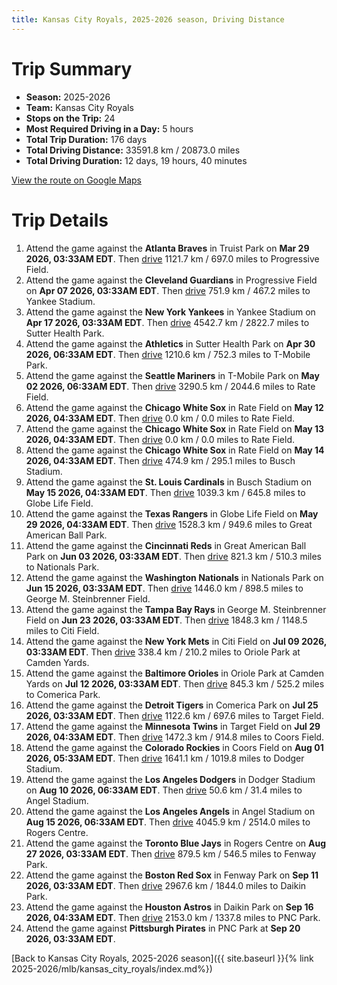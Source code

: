 ```yaml
---
title: Kansas City Royals, 2025-2026 season, Driving Distance
---
```


# Trip Summary
- **Season:** 2025-2026
- **Team:** Kansas City Royals
- **Stops on the Trip:** 24
- **Most Required Driving in a Day:** 5 hours
- **Total Trip Duration:** 176 days
- **Total Driving Distance:** 33591.8 km / 20873.0 miles
- **Total Driving Duration:** 12 days, 19 hours, 40 minutes

[View the route on Google Maps](https://www.google.com/maps/dir/Truist+Park+Atlanta/Progressive+Field+Cleveland/Yankee+Stadium+Bronx/Sutter+Health+Park+Sacramento/T-Mobile+Park+Seattle/Rate+Field+Chicago/Rate+Field+Chicago/Rate+Field+Chicago/Busch+Stadium+St.+Louis/Globe+Life+Field+Arlington/Great+American+Ball+Park+Cincinnati/Nationals+Park+Washington/George+M.+Steinbrenner+Field+Tampa/Citi+Field+Flushing/Oriole+Park+at+Camden+Yards+Baltimore/Comerica+Park+Detroit/Target+Field+Minneapolis/Coors+Field+Denver/Dodger+Stadium+Los+Angeles/Angel+Stadium+Anaheim/Rogers+Centre+Toronto/Fenway+Park+Boston/Daikin+Park+Houston/PNC+Park+Pittsburgh)

# Trip Details
1. Attend the game against the **Atlanta Braves** in Truist Park on **Mar 29 2026, 03:33AM EDT**. Then [drive](https://www.google.com/maps/dir/Truist+Park+Atlanta/Progressive+Field+Cleveland) 1121.7 km / 697.0 miles to Progressive Field.
2. Attend the game against the **Cleveland Guardians** in Progressive Field on **Apr 07 2026, 03:33AM EDT**. Then [drive](https://www.google.com/maps/dir/Progressive+Field+Cleveland/Yankee+Stadium+Bronx) 751.9 km / 467.2 miles to Yankee Stadium.
3. Attend the game against the **New York Yankees** in Yankee Stadium on **Apr 17 2026, 03:33AM EDT**. Then [drive](https://www.google.com/maps/dir/Yankee+Stadium+Bronx/Sutter+Health+Park+Sacramento) 4542.7 km / 2822.7 miles to Sutter Health Park.
4. Attend the game against the **Athletics** in Sutter Health Park on **Apr 30 2026, 06:33AM EDT**. Then [drive](https://www.google.com/maps/dir/Sutter+Health+Park+Sacramento/T-Mobile+Park+Seattle) 1210.6 km / 752.3 miles to T-Mobile Park.
5. Attend the game against the **Seattle Mariners** in T-Mobile Park on **May 02 2026, 06:33AM EDT**. Then [drive](https://www.google.com/maps/dir/T-Mobile+Park+Seattle/Rate+Field+Chicago) 3290.5 km / 2044.6 miles to Rate Field.
6. Attend the game against the **Chicago White Sox** in Rate Field on **May 12 2026, 04:33AM EDT**. Then [drive](https://www.google.com/maps/dir/Rate+Field+Chicago/Rate+Field+Chicago) 0.0 km / 0.0 miles to Rate Field.
7. Attend the game against the **Chicago White Sox** in Rate Field on **May 13 2026, 04:33AM EDT**. Then [drive](https://www.google.com/maps/dir/Rate+Field+Chicago/Rate+Field+Chicago) 0.0 km / 0.0 miles to Rate Field.
8. Attend the game against the **Chicago White Sox** in Rate Field on **May 14 2026, 04:33AM EDT**. Then [drive](https://www.google.com/maps/dir/Rate+Field+Chicago/Busch+Stadium+St.+Louis) 474.9 km / 295.1 miles to Busch Stadium.
9. Attend the game against the **St. Louis Cardinals** in Busch Stadium on **May 15 2026, 04:33AM EDT**. Then [drive](https://www.google.com/maps/dir/Busch+Stadium+St.+Louis/Globe+Life+Field+Arlington) 1039.3 km / 645.8 miles to Globe Life Field.
10. Attend the game against the **Texas Rangers** in Globe Life Field on **May 29 2026, 04:33AM EDT**. Then [drive](https://www.google.com/maps/dir/Globe+Life+Field+Arlington/Great+American+Ball+Park+Cincinnati) 1528.3 km / 949.6 miles to Great American Ball Park.
11. Attend the game against the **Cincinnati Reds** in Great American Ball Park on **Jun 03 2026, 03:33AM EDT**. Then [drive](https://www.google.com/maps/dir/Great+American+Ball+Park+Cincinnati/Nationals+Park+Washington) 821.3 km / 510.3 miles to Nationals Park.
12. Attend the game against the **Washington Nationals** in Nationals Park on **Jun 15 2026, 03:33AM EDT**. Then [drive](https://www.google.com/maps/dir/Nationals+Park+Washington/George+M.+Steinbrenner+Field+Tampa) 1446.0 km / 898.5 miles to George M. Steinbrenner Field.
13. Attend the game against the **Tampa Bay Rays** in George M. Steinbrenner Field on **Jun 23 2026, 03:33AM EDT**. Then [drive](https://www.google.com/maps/dir/George+M.+Steinbrenner+Field+Tampa/Citi+Field+Flushing) 1848.3 km / 1148.5 miles to Citi Field.
14. Attend the game against the **New York Mets** in Citi Field on **Jul 09 2026, 03:33AM EDT**. Then [drive](https://www.google.com/maps/dir/Citi+Field+Flushing/Oriole+Park+at+Camden+Yards+Baltimore) 338.4 km / 210.2 miles to Oriole Park at Camden Yards.
15. Attend the game against the **Baltimore Orioles** in Oriole Park at Camden Yards on **Jul 12 2026, 03:33AM EDT**. Then [drive](https://www.google.com/maps/dir/Oriole+Park+at+Camden+Yards+Baltimore/Comerica+Park+Detroit) 845.3 km / 525.2 miles to Comerica Park.
16. Attend the game against the **Detroit Tigers** in Comerica Park on **Jul 25 2026, 03:33AM EDT**. Then [drive](https://www.google.com/maps/dir/Comerica+Park+Detroit/Target+Field+Minneapolis) 1122.6 km / 697.6 miles to Target Field.
17. Attend the game against the **Minnesota Twins** in Target Field on **Jul 29 2026, 04:33AM EDT**. Then [drive](https://www.google.com/maps/dir/Target+Field+Minneapolis/Coors+Field+Denver) 1472.3 km / 914.8 miles to Coors Field.
18. Attend the game against the **Colorado Rockies** in Coors Field on **Aug 01 2026, 05:33AM EDT**. Then [drive](https://www.google.com/maps/dir/Coors+Field+Denver/Dodger+Stadium+Los+Angeles) 1641.1 km / 1019.8 miles to Dodger Stadium.
19. Attend the game against the **Los Angeles Dodgers** in Dodger Stadium on **Aug 10 2026, 06:33AM EDT**. Then [drive](https://www.google.com/maps/dir/Dodger+Stadium+Los+Angeles/Angel+Stadium+Anaheim) 50.6 km / 31.4 miles to Angel Stadium.
20. Attend the game against the **Los Angeles Angels** in Angel Stadium on **Aug 15 2026, 06:33AM EDT**. Then [drive](https://www.google.com/maps/dir/Angel+Stadium+Anaheim/Rogers+Centre+Toronto) 4045.9 km / 2514.0 miles to Rogers Centre.
21. Attend the game against the **Toronto Blue Jays** in Rogers Centre on **Aug 27 2026, 03:33AM EDT**. Then [drive](https://www.google.com/maps/dir/Rogers+Centre+Toronto/Fenway+Park+Boston) 879.5 km / 546.5 miles to Fenway Park.
22. Attend the game against the **Boston Red Sox** in Fenway Park on **Sep 11 2026, 03:33AM EDT**. Then [drive](https://www.google.com/maps/dir/Fenway+Park+Boston/Daikin+Park+Houston) 2967.6 km / 1844.0 miles to Daikin Park.
23. Attend the game against the **Houston Astros** in Daikin Park on **Sep 16 2026, 04:33AM EDT**. Then [drive](https://www.google.com/maps/dir/Daikin+Park+Houston/PNC+Park+Pittsburgh) 2153.0 km / 1337.8 miles to PNC Park.
24. Attend the game against **Pittsburgh Pirates** in PNC Park at **Sep 20 2026, 03:33AM EDT**.

[Back to Kansas City Royals, 2025-2026 season]({{ site.baseurl }}{% link 2025-2026/mlb/kansas_city_royals/index.md%})
